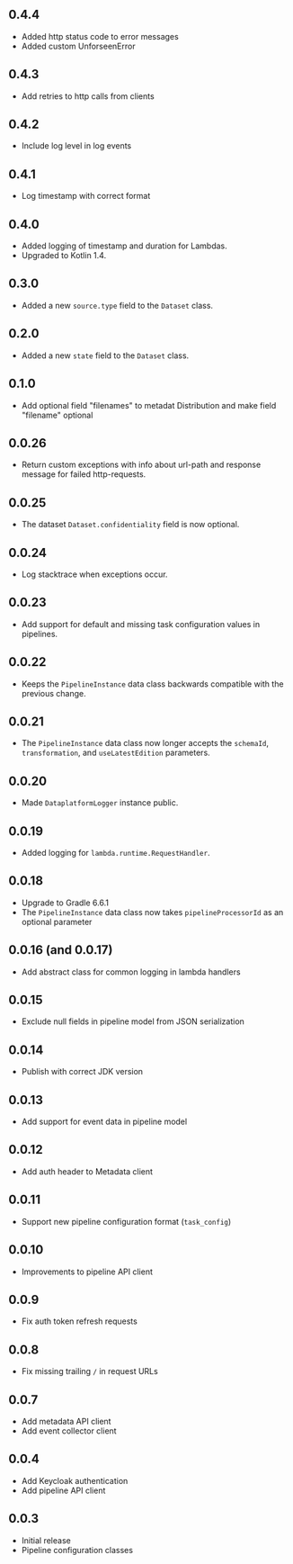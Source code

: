 ## 0.4.4

* Added http status code to error messages
* Added custom UnforseenError

## 0.4.3

* Add retries to http calls from clients

## 0.4.2

* Include log level in log events

## 0.4.1

* Log timestamp with correct format

## 0.4.0

* Added logging of timestamp and duration for Lambdas.
* Upgraded to Kotlin 1.4.

## 0.3.0

* Added a new `source.type` field to the `Dataset` class.

## 0.2.0

* Added a new `state` field to the `Dataset` class.

## 0.1.0

* Add optional field "filenames" to metadat Distribution and make field "filename" optional

## 0.0.26

* Return custom exceptions with info about url-path and response message for failed http-requests.

## 0.0.25

* The dataset `Dataset.confidentiality` field is now optional.

## 0.0.24

* Log stacktrace when exceptions occur.

## 0.0.23

* Add support for default and missing task configuration values in pipelines.

## 0.0.22

* Keeps the `PipelineInstance` data class backwards compatible with the previous
  change.

## 0.0.21

* The `PipelineInstance` data class now longer accepts the `schemaId`,
  `transformation`, and `useLatestEdition` parameters.

## 0.0.20

* Made `DataplatformLogger` instance public.

## 0.0.19

* Added logging for `lambda.runtime.RequestHandler`.

## 0.0.18

* Upgrade to Gradle 6.6.1
* The `PipelineInstance` data class now takes `pipelineProcessorId` as an optional parameter

## 0.0.16 (and 0.0.17)

* Add abstract class for common logging in lambda handlers

## 0.0.15

* Exclude null fields in pipeline model from JSON serialization

## 0.0.14

* Publish with correct JDK version

## 0.0.13

* Add support for event data in pipeline model

## 0.0.12

* Add auth header to Metadata client

## 0.0.11

* Support new pipeline configuration format (`task_config`)

## 0.0.10

* Improvements to pipeline API client

## 0.0.9

* Fix auth token refresh requests

## 0.0.8

* Fix missing trailing `/` in request URLs

## 0.0.7

* Add metadata API client
* Add event collector client

## 0.0.4

* Add Keycloak authentication
* Add pipeline API client

## 0.0.3

* Initial release
* Pipeline configuration classes
